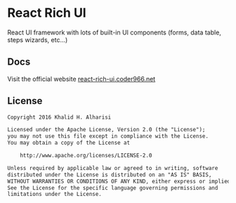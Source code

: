 # React Rich UI

React UI framework with lots of built-in UI components (forms, data table, steps wizards, etc...)

## Docs

Visit the official website [react-rich-ui.coder966.net](https://react-rich-ui.coder966.net/)

## License

```txt
Copyright 2016 Khalid H. Alharisi

Licensed under the Apache License, Version 2.0 (the "License");
you may not use this file except in compliance with the License.
You may obtain a copy of the License at

    http://www.apache.org/licenses/LICENSE-2.0

Unless required by applicable law or agreed to in writing, software
distributed under the License is distributed on an "AS IS" BASIS,
WITHOUT WARRANTIES OR CONDITIONS OF ANY KIND, either express or implied.
See the License for the specific language governing permissions and
limitations under the License.
```
